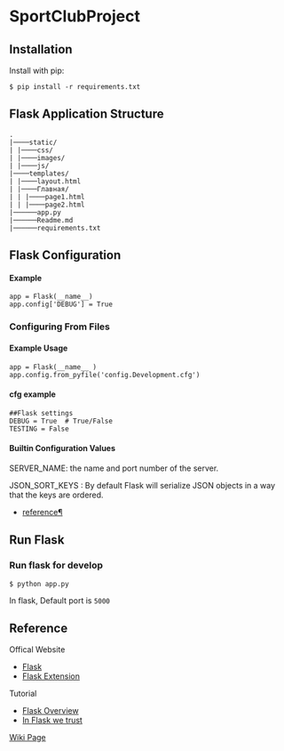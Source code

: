 # SportClubProject

## Installation

Install with pip:

```
$ pip install -r requirements.txt
```

## Flask Application Structure

```
.
|────static/
| |────css/
| |────images/
| |────js/
|────templates/
| |────layout.html
| |────Главная/
| | |────page1.html
| | |────page2.html
|──────app.py
|──────Readme.md
|──────requirements.txt
```

## Flask Configuration

#### Example

```
app = Flask(__name__)
app.config['DEBUG'] = True
```

### Configuring From Files

#### Example Usage

```
app = Flask(__name__ )
app.config.from_pyfile('config.Development.cfg')
```

#### cfg example

```
##Flask settings
DEBUG = True  # True/False
TESTING = False
```

#### Builtin Configuration Values

SERVER_NAME: the name and port number of the server.

JSON_SORT_KEYS : By default Flask will serialize JSON objects in a way that the keys are ordered.

- [reference¶](http://flask.pocoo.org/docs/0.12/config/)

## Run Flask

### Run flask for develop

```
$ python app.py
```

In flask, Default port is `5000`

## Reference

Offical Website

- [Flask](http://flask.pocoo.org/)
- [Flask Extension](http://flask.pocoo.org/extensions/)

Tutorial

- [Flask Overview](https://www.slideshare.net/maxcnunes1/flask-python-16299282)
- [In Flask we trust](http://igordavydenko.com/talks/ua-pycon-2012.pdf)

[Wiki Page](https://github.com/tsungtwu/flask-example/wiki)
